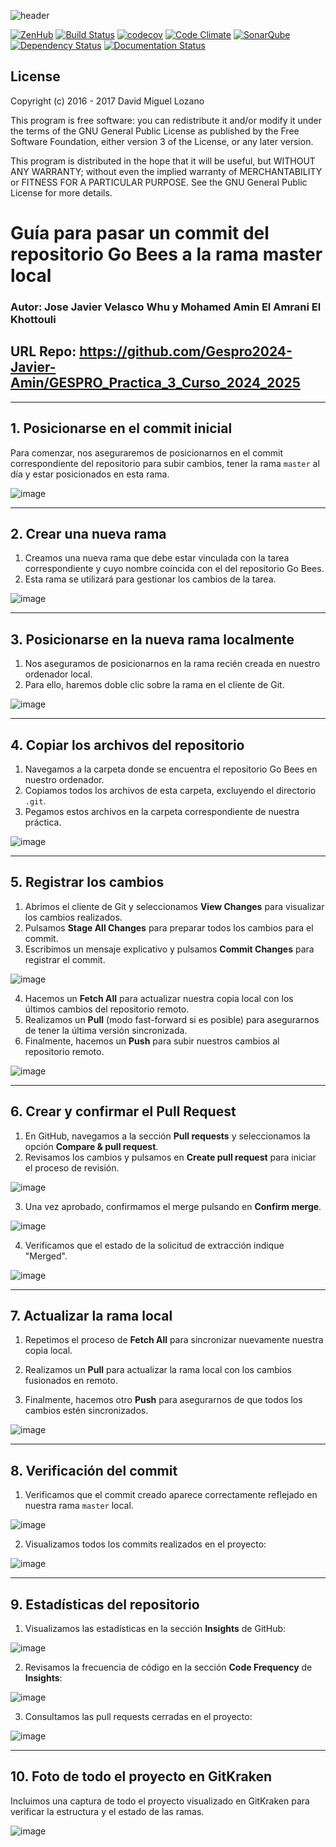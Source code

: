 ![header](https://cloud.githubusercontent.com/assets/6546265/22174630/785cdf04-dfe3-11e6-8cf4-024e8dc1c051.png)

[![ZenHub](https://raw.githubusercontent.com/ZenHubIO/support/master/zenhub-badge.png)](https://zenhub.com)
[![Build Status](https://travis-ci.org/davidmigloz/go-bees.svg?branch=master)](https://travis-ci.org/davidmigloz/go-bees)
[![codecov](https://codecov.io/gh/davidmigloz/go-bees/branch/master/graph/badge.svg)](https://codecov.io/gh/davidmigloz/go-bees)
[![Code Climate](https://codeclimate.com/github/davidmigloz/go-bees/badges/gpa.svg)](https://codeclimate.com/github/davidmigloz/go-bees)
[![SonarQube](https://sonarqube.com/api/badges/gate?key=go-bees)](https://sonarqube.com/component_measures/?id=go-bees)
[![Dependency Status](https://www.versioneye.com/user/projects/57f7b19e823b88004e06ad33/badge.svg?style=flat-square)](https://www.versioneye.com/user/projects/57f7b19e823b88004e06ad33)
[![Documentation Status](https://readthedocs.org/projects/go-bees/badge/?version=develop)](http://go-bees.readthedocs.io/es/develop/?badge=develop)

## License

Copyright (c) 2016 - 2017 David Miguel Lozano

This program is free software: you can redistribute it and/or modify
it under the terms of the GNU General Public License as published by
the Free Software Foundation, either version 3 of the License, or
any later version.

This program is distributed in the hope that it will be useful,
but WITHOUT ANY WARRANTY; without even the implied warranty of
MERCHANTABILITY or FITNESS FOR A PARTICULAR PURPOSE. See the
GNU General Public License for more details.

# Guía para pasar un commit del repositorio Go Bees a la rama master local

### Autor: Jose Javier Velasco Whu y Mohamed Amin El Amrani El Khottouli
## URL Repo: https://github.com/Gespro2024-Javier-Amin/GESPRO_Practica_3_Curso_2024_2025

---

## **1. Posicionarse en el commit inicial**

Para comenzar, nos aseguraremos de posicionarnos en el commit correspondiente del repositorio para subir cambios, tener la rama `master` al día y estar posicionados en esta rama.

![image](https://github.com/user-attachments/assets/0b025424-5046-48b4-a3e4-8a928b1d6663)

---

## **2. Crear una nueva rama**

1. Creamos una nueva rama que debe estar vinculada con la tarea correspondiente y cuyo nombre coincida con el del repositorio Go Bees.
2. Esta rama se utilizará para gestionar los cambios de la tarea.

![image](https://github.com/user-attachments/assets/9b851d93-2043-4520-bfd5-d12c4970ccd8)

---

## **3. Posicionarse en la nueva rama localmente**

1. Nos aseguramos de posicionarnos en la rama recién creada en nuestro ordenador local.
2. Para ello, haremos doble clic sobre la rama en el cliente de Git.

![image](https://github.com/user-attachments/assets/796ef86d-2e56-484f-9caa-426764299541)

---

## **4. Copiar los archivos del repositorio**

1. Navegamos a la carpeta donde se encuentra el repositorio Go Bees en nuestro ordenador.
2. Copiamos todos los archivos de esta carpeta, excluyendo el directorio `.git`.
3. Pegamos estos archivos en la carpeta correspondiente de nuestra práctica.

![image](https://github.com/user-attachments/assets/2b40aee9-46ba-49b4-8fbb-22fe0a082f0e)

---

## **5. Registrar los cambios**

1. Abrimos el cliente de Git y seleccionamos **View Changes** para visualizar los cambios realizados.
2. Pulsamos **Stage All Changes** para preparar todos los cambios para el commit.
3. Escribimos un mensaje explicativo y pulsamos **Commit Changes** para registrar el commit.

![image](https://github.com/user-attachments/assets/9b2141f2-e7bd-4224-b2c9-48366e809b03)

4. Hacemos un **Fetch All** para actualizar nuestra copia local con los últimos cambios del repositorio remoto.
5. Realizamos un **Pull** (modo fast-forward si es posible) para asegurarnos de tener la última versión sincronizada.
6. Finalmente, hacemos un **Push** para subir nuestros cambios al repositorio remoto.

![image](https://github.com/user-attachments/assets/bf160e91-335b-4b79-a47a-9dc5eee84be8)

---

## **6. Crear y confirmar el Pull Request**

1. En GitHub, navegamos a la sección **Pull requests** y seleccionamos la opción **Compare & pull request**.
2. Revisamos los cambios y pulsamos en **Create pull request** para iniciar el proceso de revisión.

![image](https://github.com/user-attachments/assets/2afd234c-7e7c-4307-b26e-3df0dbda3ab4)

3. Una vez aprobado, confirmamos el merge pulsando en **Confirm merge**.

![image](https://github.com/user-attachments/assets/87c249fa-8d35-4866-9d54-5511ac9672a1)

4. Verificamos que el estado de la solicitud de extracción indique "Merged".

![image](https://github.com/user-attachments/assets/b6efebde-6493-4839-9270-115bf9304ea8)

---

## **7. Actualizar la rama local**

1. Repetimos el proceso de **Fetch All** para sincronizar nuevamente nuestra copia local.

2. Realizamos un **Pull** para actualizar la rama local con los cambios fusionados en remoto.

3. Finalmente, hacemos otro **Push** para asegurarnos de que todos los cambios estén sincronizados.

![image](https://github.com/user-attachments/assets/c8730d33-b059-4c42-92d0-6f687eea8251)

---

## **8. Verificación del commit**

1. Verificamos que el commit creado aparece correctamente reflejado en nuestra rama `master` local.

![image](https://github.com/user-attachments/assets/542e1280-cbaa-4bfd-a14f-41e7b7fd6e97)

2. Visualizamos todos los commits realizados en el proyecto:

![image](https://github.com/user-attachments/assets/af860941-e325-4b18-ada1-370a0efbeef8)

---

## **9. Estadísticas del repositorio**

1. Visualizamos las estadísticas en la sección **Insights** de GitHub:

![image](https://github.com/user-attachments/assets/a97313ee-0d99-4af9-9313-cbfb2bc40617)

2. Revisamos la frecuencia de código en la sección **Code Frequency** de **Insights**:

![image](https://github.com/user-attachments/assets/011e86a4-15f0-46fc-914f-aabdf5fb84e3)

3. Consultamos las pull requests cerradas en el proyecto:

![image](https://github.com/user-attachments/assets/4463aad3-5a5d-49f7-9171-fb76cfcf5f2c)

---

## **10. Foto de todo el proyecto en GitKraken**

Incluimos una captura de todo el proyecto visualizado en GitKraken para verificar la estructura y el estado de las ramas.

![image](https://github.com/user-attachments/assets/70902a05-3258-4624-9d9e-e6a42fd3957e)
